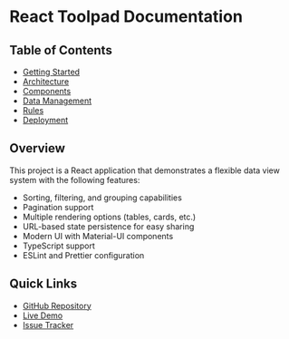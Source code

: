 # React Toolpad Documentation

## Table of Contents

- [Getting Started](./getting-started.md)
- [Architecture](./architecture.md)
- [Components](./components.md)
- [Data Management](./data-management.md)
- [Rules](./rules.md)
- [Deployment](./deployment.md)

## Overview

This project is a React application that demonstrates a flexible data view system with the following features:

- Sorting, filtering, and grouping capabilities
- Pagination support
- Multiple rendering options (tables, cards, etc.)
- URL-based state persistence for easy sharing
- Modern UI with Material-UI components
- TypeScript support
- ESLint and Prettier configuration

## Quick Links

- [GitHub Repository](https://github.com/yourusername/react-toolpad)
- [Live Demo](https://your-demo-url.com)
- [Issue Tracker](https://github.com/yourusername/react-toolpad/issues)
